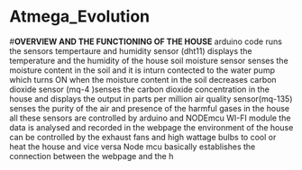 # Atmega_Evolution
#**OVERVIEW AND THE FUNCTIONING OF THE HOUSE**
arduino code runs the sensors
tempertaure and humidity sensor (dht11) displays the temperature and the humidity of the house
soil moisture sensor senses the moisture content in the soil and it is inturn contected to the water pump which turns ON when the moisture content in the soil decreases
carbon dioxide sensor (mq-4 )senses the carbon dioxide concentration in the house and displays the output in parts per million
air quality sensor(mq-135) senses the purity of the air and presence of the harmful gases in the house
all these sensors are  controlled by arduino and NODEmcu WI-FI module
the data is analysed and recorded in the webpage 
the environment of the house can be controlled by the exhaust fans and high wattage bulbs to cool or heat the house and vice versa
Node mcu basically establishes the connection between the webpage and the h
